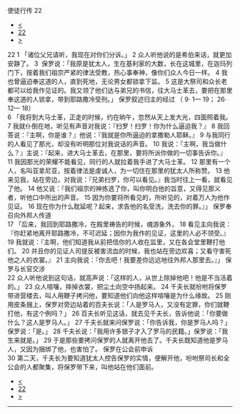 ﻿





 使徒行传 22




* [<](bible/ACT21.md)
* [22](bible/ACT.md)
* [>](bible/ACT23.md)



 
22 
1 「诸位父兄请听，我现在对你们分诉。」 
2 众人听他说的是希伯来话，就更加安静了。 
3  保罗说：「我原是犹太人，生在基利家的大数，长在这城里，在迦玛列门下，按着我们祖宗严紧的律法受教，热心事奉神，像你们众人今日一样。 
4 我也曾逼迫奉这道的人，直到死地，无论男女都锁拿下监。 
5 这是大祭司和众长老都可以给我作见证的。我又领了他们达与弟兄的书信，往大马士革去，要把在那里奉这道的人锁拿，带到耶路撒冷受刑。」 保罗叙述归主的经过 （
9·
1—
19；
26·
12—
18）  
6 「我将到大马士革，正走的时候，约在晌午，忽然从天上发大光，四面照着我。 
7 我就仆倒在地，听见有声音对我说：『扫罗！扫罗！你为什么逼迫我？』 
8 我回答说：『主啊，你是谁？』他说：『我就是你所逼迫的拿撒勒人耶稣。』 
9 与我同行的人看见了那光，却没有听明那位对我说话的声音。 
10 我说：『主啊，我当做什么？』主说：『起来，进大马士革去，在那里，要将所派你做的一切事告诉你。』 
11 我因那光的荣耀不能看见，同行的人就拉着我手进了大马士革。 
12 那里有一个人，名叫亚拿尼亚，按着律法是虔诚人，为一切住在那里的犹太人所称赞。 
13 他来见我，站在旁边，对我说：『兄弟扫罗，你可以看见。』我当时往上一看，就看见了他。 
14 他又说：『我们祖宗的神拣选了你，叫你明白他的旨意，又得见那义者，听他口中所出的声音。 
15 因为你要将所看见的，所听见的，对着万人为他作见证。 
16 现在你为什么耽延呢？起来，求告他的名受洗，洗去你的罪。』」 保罗奉召向外邦人传道  
17 「后来，我回到耶路撒冷，在殿里祷告的时候，魂游象外， 
18 看见主向我说：『你赶紧地离开耶路撒冷，不可迟延；因你为我作的见证，这里的人必不领受。』 
19 我就说：『主啊，他们知道我从前把信你的人收在监里，又在各会堂里鞭打他们。 
20 并且你的见证人司提反被害流血的时候，我也站在旁边欢喜；又看守害死他之人的衣裳。』 
21 主向我说：『你去吧！我要差你远远地往外邦人那里去。』」 保罗与长官交涉  
22 众人听他说到这句话，就高声说：「这样的人，从世上除掉他吧！他是不当活着的。」 
23 众人喧嚷，摔掉衣裳，把尘土向空中扬起来。 
24 千夫长就吩咐将保罗带进营楼去，叫人用鞭子拷问他，要知道他们向他这样喧嚷是为什么缘故。 
25 刚用皮条捆上，保罗对旁边站着的百夫长说：「人是罗马人，又没有定罪，你们就鞭打他，有这个例吗？」 
26 百夫长听见这话，就去见千夫长，告诉他说：「你要做什么？这人是罗马人。」 
27 千夫长就来问保罗说：「你告诉我，你是罗马人吗？」保罗说：「是。」 
28 千夫长说：「我用许多银子才入了罗马的民籍。」保罗说：「我生来就是。」 
29 于是那些要拷问保罗的人就离开他去了。千夫长既知道他是罗马人，又因为捆绑了他，也害怕了。 保罗在公会前申诉  
30 第二天，千夫长为要知道犹太人控告保罗的实情，便解开他，吩咐祭司长和全公会的人都聚集，将保罗带下来，叫他站在他们面前。 
* [<](bible/ACT21.md)
* [22](bible/ACT.md)
* [>](bible/ACT23.md)





---









